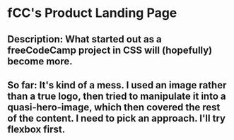 # fCC's Product Landing Page

## Description: What started out as a freeCodeCamp project in CSS will (hopefully) become more. 

## So far: It's kind of a mess. I used an image rather than a true logo, then tried to manipulate it into a quasi-hero-image, which then covered the rest of the content. I need to pick an approach. I'll try flexbox first.
